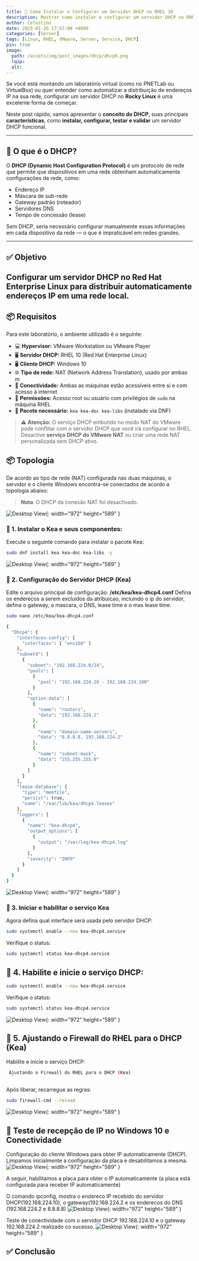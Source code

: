 ```yaml
---
title: 🚀 Como Instalar e Configurar um Servidor DHCP no RHEL 10
description: Mostrar como instalar e configurar um servidor DHCP no RHEL 10 usando o VMware, distribuindo endereços IP automaticamente para clientes Windows.
author: Celestino
date: 2025-01-26 17:57:00 +0800
categories: [Server]
tags: [Linux, RHEL, VMware, Server, Service, DHCP]
pin: true
image:
  path: /assets/img/post_images/dhcp/dhcp0.png
  lqip:
  alt: 
---
```


Se você está montando um laboratório virtual (como no PNETLab ou VirtualBox) ou quer entender como automatizar a distribuição de endereços IP na sua rede, configurar um servidor DHCP no **Rocky Linux** é uma excelente forma de começar.

Neste post rápido, vamos apresentar o **conceito do DHCP**, suas principais **características**, como **instalar, configurar, testar e validar** um servidor DHCP funcional.

---

## 📘 O que é o DHCP?

O **DHCP (Dynamic Host Configuration Protocol)** é um protocolo de rede que permite que dispositivos em uma rede obtenham automaticamente configurações de rede, como:

- Endereço IP
- Máscara de sub-rede
- Gateway padrão (roteador)
- Servidores DNS
- Tempo de concessão (lease)

Sem DHCP, seria necessário configurar manualmente essas informações em cada dispositivo da rede — o que é impraticável em redes grandes.

---

## ✅ Objetivo

Configurar um **servidor DHCP** no **Red Hat Enterprise Linux** para distribuir automaticamente endereços IP em uma rede local.
---

## 📦 Requisitos

Para este laboratório, o ambiente utilizado é o seguinte:

- 💻 **Hypervisor:** VMware Workstation ou VMware Player  
- 🖥️ **Servidor DHCP:** RHEL 10 (Red Hat Enterprise Linux)
- 🖥️ **Cliente DHCP:** Windows 10
- 🌐 **Tipo de rede:** NAT (Network Address Translation), usado por ambas m
- 🔌 **Conectividade:** Ambas as máquinas estão acessíveis entre si e com acesso à internet
- 🔐 **Permissões:** Acesso root ou usuário com privilégios de `sudo` na máquina RHEL
- 📁 **Pacote necessário:** `kea kea-doc kea-libs` (instalado via DNF)

> ⚠️ **Atenção:** O serviço DHCP embutido no modo NAT do VMware pode conflitar com o servidor DHCP que você irá configurar no RHEL.  
> Desactive **serviço DHCP do VMware NAT** ou criar uma rede NAT personalizada sem DHCP ativo.

## 📦 Topologia
De acordo ao tipo de rede (NAT) configurada nas duas máquinas, o servidor e o cliente Windows encontra-se conectados de acordo a topologia abaixo:

> **Nota**: O DHCP da conexão NAT foi desactivado.

![Desktop View](/assets/img/post_images/dhcp/dhcp2.png){: width="972" height="589" }


### 🔧  1. Instalar o Kea e seus componentes:

Execute o seguinte comando para instalar o pacote Kea:
```bash
sudo dnf install kea kea-doc kea-libs -y
```
![Desktop View](/assets/img/post_images/dhcp/dhcp3.png){: width="972" height="589" }


### 🔧 2. Configuração do Servidor DHCP (Kea)

Edite o arquivo principal de configuração:  **/etc/kea/kea-dhcp4.conf** 
Defina os enderecos a serem excluidos da atribuicao, incluindo o ip do servidor, defina o gateway, a mascara, o DNS, lease time e o mas lease time.
```bash
sudo nano /etc/kea/kea-dhcp4.conf
```

```bash
{
  "Dhcp4": {
    "interfaces-config": {
      "interfaces": [ "ens160" ]
    },
    "subnet4": [
      {
        "subnet": "192.168.224.0/24",
        "pools": [
          {
            "pool": "192.168.224.20 - 192.168.224.100"
          }
        ],
        "option-data": [
          {
            "name": "routers",
            "data": "192.168.224.2"
          },
          {
            "name": "domain-name-servers",
            "data": "8.8.8.8, 192.168.224.2"
          },
          {
            "name": "subnet-mask",
            "data": "255.255.255.0"
          }
        ]
      }
    ],
    "lease-database": {
      "type": "memfile",
      "persist": true,
      "name": "/var/lib/kea/dhcp4.leases"
    },
    "loggers": [
      {
        "name": "kea-dhcp4",
        "output_options": [
          {
            "output": "/var/log/kea-dhcp4.log"
          }
        ],
        "severity": "INFO"
      }
    ]
  }
}
```
![Desktop View](/assets/img/post_images/dhcp/dhcp4.png){: width="972" height="589" }

### 🔧 3. Iniciar e habilitar o serviço Kea
Agora defina qual interface será usada pelo servidor DHCP:
```bash
sudo systemctl enable --now kea-dhcp4.service
```
Verifique o status:
```bash
sudo systemctl status kea-dhcp4.service
```

## 🔧 4. Habilite e inicie o serviço DHCP:
```bash
sudo systemctl enable --now kea-dhcp4.service
```
Verifique o status:
```bash
sudo systemctl status kea-dhcp4.service
```
![Desktop View](/assets/img/post_images/dhcp/dhcp5.png){: width="972" height="589" }

## 🔧 5. Ajustando o Firewall do RHEL para o DHCP (Kea)

Habilite e inicie o serviço DHCP:
```bash
 Ajustando o Firewall do RHEL para o DHCP (Kea)
 
```
Após liberar, recarregue as regras:
```bash
sudo firewall-cmd --reload
```
![Desktop View](/assets/img/post_images/dhcp/dhcp6.png){: width="972" height="589" }

## 🔧 Teste de recepção de IP no Windows 10 e Conectividade

Configuração do cliente Windows para obter IP automaticamente (DHCP).
Limpamos inicialmente a configuração da placa e desabilitamos a mesma.
![Desktop View](/assets/img/post_images/dhcp/dhcp7.png){: width="972" height="589" }

A seguir, habilitamos a placa para obter o IP automaticamente (a placa está configurada para receber IP automaticamente)

O comando ipconfig, mostra o endereco IP recebido do servidor DHCP(192.168.224.10), o gateway(192.168.224.2 e os enderecos do DNS (192.168.224.2 e 8.8.8.8)
![Desktop View](/assets/img/post_images/dhcp/dhcp8.png){: width="972" height="589" }

Teste de conectividade com o servidor DHCP 192.168.224.10 e o gateway 192.168.224.2 realizado co sucesso.
![Desktop View](/assets/img/post_images/dhcp/dhcp8.png){: width="972" height="589" }

## ✅ Conclusão

